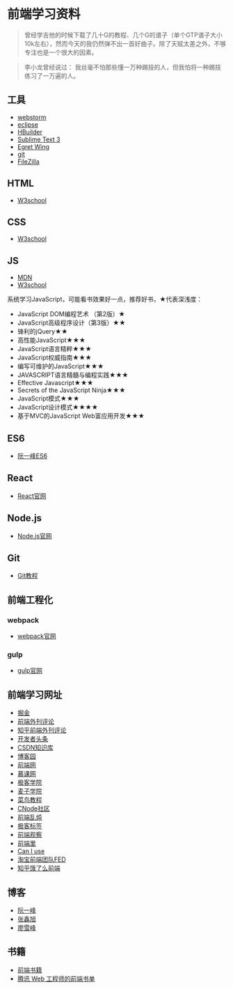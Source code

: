 # 前端学习资料

> 曾经学吉他的时候下载了几十G的教程、几个G的谱子（单个GTP谱子大小10k左右），然而今天的我仍然弹不出一首好曲子。除了天赋太差之外，不够专注也是一个很大的因素。

> 李小龙曾经说过：
我丝毫不怕那些懂一万种踢技的人，但我怕将一种踢技练习了一万遍的人。

## 工具
- [webstorm](http://www.jetbrains.com/webstorm/download/#section=windows)
- [eclipse](https://www.eclipse.org/downloads/)
- [HBuilder](http://www.dcloud.io/)
- [Sublime Text 3](https://www.sublimetext.com/3)
- [Egret Wing](https://www.egret.com/products/wing.html)
- [git](https://git-scm.com/downloads)
- [FileZilla](https://filezilla-project.org/)

## HTML
- [W3school](http://www.w3school.com.cn/html/)

## CSS
- [W3school](http://www.w3school.com.cn/css/index.asp)

## JS
- [MDN](https://developer.mozilla.org/zh-CN/docs/Web/JavaScript)
- [W3school](http://www.w3school.com.cn/js/)

系统学习JavaScript，可能看书效果好一点，推荐好书，★代表深浅度：
- JavaScript DOM编程艺术 （第2版）★
- JavaScript高级程序设计（第3版）★★
- 锋利的jQuery★★
- 高性能JavaScript★★★
- JavaScript语言精粹★★★
- JavaScript权威指南★★★
- 编写可维护的JavaScript★★★
- JAVASCRIPT语言精髓与编程实践★★★
- Effective Javascript★★★
- Secrets of the JavaScript Ninja★★★
- JavaScript模式★★★
- JavaScript设计模式★★★★
- 基于MVC的JavaScript Web富应用开发★★★

## ES6
- [阮一峰ES6](http://es6.ruanyifeng.com/)

## React
- [React官网](https://discountry.github.io/react/)

## Node.js
- [Node.js官网](http://nodejs.cn/api/)

## Git
- [Git教程](https://www.liaoxuefeng.com/wiki/0013739516305929606dd18361248578c67b8067c8c017b000/)

## 前端工程化
### webpack
- [webpack官网](https://doc.webpack-china.org/)

### gulp
- [gulp官网](http://www.gulpjs.com.cn/)

## 前端学习网址
- [掘金](https://juejin.im/welcome/frontend)
- [前端外刊评论](http://qianduan.guru/)
- [知乎前端外刊评论](https://zhuanlan.zhihu.com/FrontendMagazine)
- [开发者头条](https://toutiao.io/)
- [CSDN知识库](http://lib.csdn.net/home)
- [博客园](https://www.cnblogs.com/cate/108703/)
- [前端网](http://www.qdfuns.com/)
- [慕课网](http://www.imooc.com)
- [极客学院](http://www.jikexueyuan.com)
- [麦子学院](http://www.maiziedu.com)
- [菜鸟教程](http://runoob.com/)
- [CNode社区](http://cnodejs.org)
- [前端乱炖](http://www.html-js.com)
- [极客标签](http://www.gbtags.com)
- [前端观察](https://www.qianduan.net)
- [前端里](http://www.yyyweb.com/front)
- [Can I use](https://caniuse.com/#)
- [淘宝前端团队FED](http://taobaofed.org/)
- [知乎饿了么前端](https://zhuanlan.zhihu.com/ElemeFE)

## 博客
- [阮一峰](http://www.ruanyifeng.com/blog/archives.html)
- [张鑫旭](http://www.zhangxinxu.com/wordpress/)
- [廖雪峰](https://www.liaoxuefeng.com/)

## 书籍
- [前端书籍](http://pan.baidu.com/s/1c2qN4Pi#list/path=%2F)
- [腾讯 Web 工程师的前端书单](https://www.qcloud.com/community/article/690930001489391663?fromSource=gwzcw.92882.92882.92882)
